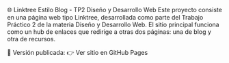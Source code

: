 🌐 Linktree Estilo Blog - TP2 Diseño y Desarrollo Web
Este proyecto consiste en una página web tipo Linktree, desarrollada como parte del Trabajo Práctico 2 de la materia Diseño y Desarrollo Web. El sitio principal funciona como un hub de enlaces que redirige a otras dos páginas: una de blog y otra de recursos.

🔗 Versión publicada:
👉 Ver sitio en GitHub Pages
